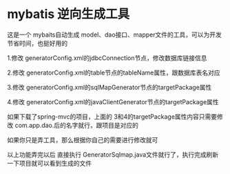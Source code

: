 # mybatis 逆向生成工具
这是一个 mybaits自动生成 model、dao接口、mapper文件的工具，可以为开发节省时间，也挺好用的

1.修改 generatorConfig.xml的jdbcConnection节点，修改数据库链接信息

2.修改 generatorConfig.xml的table节点的tableName属性，跟数据库表名对应

3.修改 generatorConfig.xml的sqlMapGenerator节点的targetPackage属性

4.修改 generatorConfig.xml的javaClientGenerator节点的targetPackage属性

如果下载了spring-mvc的项目，上面的 3和4的targetPackage属性内容只需要修改 com.app.dao.后的名字就行，跟项目是对应的

如果你只是弄工具，那么根据你自己的需要进行修改就可

以上功能弄完以后  直接执行 GeneratorSqlmap.java文件就行了，执行完成刷新一下项目就可以看到生成的文件

